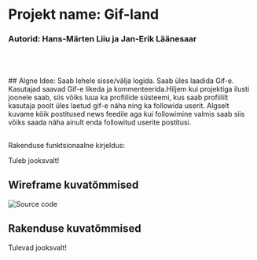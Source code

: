 # Projekt name: Gif-land
### Autorid: Hans-Märten Liiu ja Jan-Erik Läänesaar
<br/>
<br/>
<br/>
## Algne Idee: 
Saab lehele sisse/välja logida. Saab üles laadida Gif-e. Kasutajad saavad Gif-e likeda ja kommenteerida.Hiljem kui projektiga ilusti joonele saab, siis võiks luua ka profiilide süsteemi, kus saab profiililt kasutaja poolt üles laetud gif-e näha ning ka followida userit. Algselt kuvame kõik postitused news feedile aga kui followimine valmis saab siis võiks saada näha ainult enda followitud userite postitusi.


##
Rakenduse funktsionaalne kirjeldus:

Tuleb jooksvalt!

## Wireframe kuvatõmmised
![Source code](wireframes/dfsadfkljdasfjksdafjasdfjk.png)

## Rakenduse kuvatõmmised

Tulevad jooksvalt!


